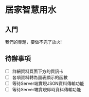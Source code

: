 # 居家智慧用水

## 入門
我們的專題，要做不完了放火!

## 待辦事項
- [ ] 詳細資料頁面下方的資訊卡
- [ ] 各項資料轉為圖表顯示的函數
- [ ] 等待Server端實現JSON資料傳輸功能
- [ ] 等待Server端實現即時資料傳輸功能
